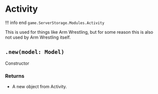# Activity
!!! info end
    ``game.ServerStorage.Modules.Activity``

This is used for things like Arm Wrestling, but for some reason this is also not used by Arm Wrestling itself. 

## ``.new(model: Model)``
Constructor
### Returns
* A new object from Activity.